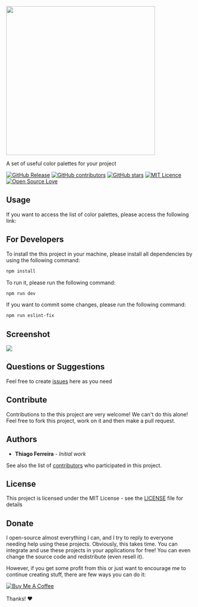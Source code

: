 <img src="https://user-images.githubusercontent.com/114015/101209068-26672480-3641-11eb-9053-5cdd57e16af1.png" width="400px">

A set of useful color palettes for your project

[![GitHub Release](https://img.shields.io/github/release/thiagodnf/color-palettes.svg)](https://github.com/thiagodnf/color-palettes/releases/latest)
[![GitHub contributors](https://img.shields.io/github/contributors/thiagodnf/color-palettes.svg)](https://github.com/thiagodnf/color-palettes/graphs/contributors)
[![GitHub stars](https://img.shields.io/github/stars/thiagodnf/color-palettes.svg)](https://github.com/almende/thiagodnf/color-palettes)
[![MIT Licence](https://badges.frapsoft.com/os/mit/mit.svg?v=103)](https://opensource.org/licenses/mit-license.php)
[![Open Source Love](https://badges.frapsoft.com/os/v1/open-source.svg?v=103)](https://github.com/ellerbrock/open-source-badges/)

## Usage

If you want to access the list of color palettes, please access the following link:

<a target="_blank" href="https://color-palettes-nine.vercel.app"></a>

## For Developers

To install the this project in your machine, please install all dependencies by using the following command:

```sh
npm install
```

To run it, please run the following command:

```sh
npm run dev
```

If you want to commit some changes, please run the following command:

```sh
npm run eslint-fix
```

## Screenshot

<kbd>
    <img src="https://user-images.githubusercontent.com/114015/101209983-be194280-3642-11eb-957c-c111e22ee4f2.png"/>
</kbd>

## Questions or Suggestions

Feel free to create <a href="https://github.com/thiagodnf/color-palettes/issues">issues</a> here as you need

## Contribute

Contributions to the this project are very welcome! We can't do this alone! Feel free to fork this project, work on it and then make a pull request.

## Authors

* **Thiago Ferreira** - *Initial work*

See also the list of [contributors](https://github.com/thiagodnf/color-palettes/graphs/contributors) who participated in this project.

## License

This project is licensed under the MIT License - see the [LICENSE](LICENSE) file for details

## Donate

I open-source almost everything I can, and I try to reply to everyone needing help using these projects. Obviously, this takes time. You can integrate and use these projects in your applications for free! You can even change the source code and redistribute (even resell it).

However, if you get some profit from this or just want to encourage me to continue creating stuff, there are few ways you can do it:

<a href="https://www.buymeacoffee.com/thiagodnf" target="_blank">
  <img src="https://www.buymeacoffee.com/assets/img/guidelines/download-assets-sm-2.svg" alt="Buy Me A Coffee">
</a>
<br/>
<br/>
Thanks! ❤️
